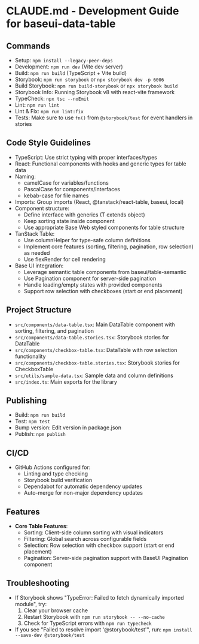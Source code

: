 # CLAUDE.md - Development Guide for baseui-data-table

## Commands
- Setup: `npm install --legacy-peer-deps`
- Development: `npm run dev` (Vite dev server)
- Build: `npm run build` (TypeScript + Vite build)
- Storybook: `npm run storybook` or `npx storybook dev -p 6006`
- Build Storybook: `npm run build-storybook` or `npx storybook build`
- Storybook Info: Running Storybook v8 with react-vite framework
- TypeCheck: `npx tsc --noEmit`
- Lint: `npm run lint`
- Lint & Fix: `npm run lint:fix`
- Tests: Make sure to use `fn()` from `@storybook/test` for event handlers in stories

## Code Style Guidelines
- TypeScript: Use strict typing with proper interfaces/types
- React: Functional components with hooks and generic types for table data
- Naming: 
  - camelCase for variables/functions
  - PascalCase for components/interfaces
  - kebab-case for file names
- Imports: Group imports (React, @tanstack/react-table, baseui, local)
- Component structure:
  - Define interface with generics (T extends object)
  - Keep sorting state inside component
  - Use appropriate Base Web styled components for table structure
- TanStack Table:
  - Use columnHelper for type-safe column definitions
  - Implement core features (sorting, filtering, pagination, row selection) as needed
  - Use flexRender for cell rendering
- Base UI integration:
  - Leverage semantic table components from baseui/table-semantic
  - Use Pagination component for server-side pagination
  - Handle loading/empty states with provided components
  - Support row selection with checkboxes (start or end placement)

## Project Structure
- `src/components/data-table.tsx`: Main DataTable component with sorting, filtering, and pagination
- `src/components/data-table.stories.tsx`: Storybook stories for DataTable
- `src/components/checkbox-table.tsx`: DataTable with row selection functionality
- `src/components/checkbox-table.stories.tsx`: Storybook stories for CheckboxTable
- `src/utils/sample-data.tsx`: Sample data and column definitions
- `src/index.ts`: Main exports for the library

## Publishing
- Build: `npm run build`
- Test: `npm test`
- Bump version: Edit version in package.json
- Publish: `npm publish`

## CI/CD
- GitHub Actions configured for:
  - Linting and type checking
  - Storybook build verification
  - Dependabot for automatic dependency updates
  - Auto-merge for non-major dependency updates

## Features
- **Core Table Features**:
  - Sorting: Client-side column sorting with visual indicators
  - Filtering: Global search across configurable fields
  - Selection: Row selection with checkbox support (start or end placement)
  - Pagination: Server-side pagination support with BaseUI Pagination component

## Troubleshooting
- If Storybook shows "TypeError: Failed to fetch dynamically imported module", try:
  1. Clear your browser cache
  2. Restart Storybook with `npm run storybook -- --no-cache`
  3. Check for TypeScript errors with `npm run typecheck`
- If you see "Failed to resolve import '@storybook/test'", run:
  `npm install --save-dev @storybook/test`